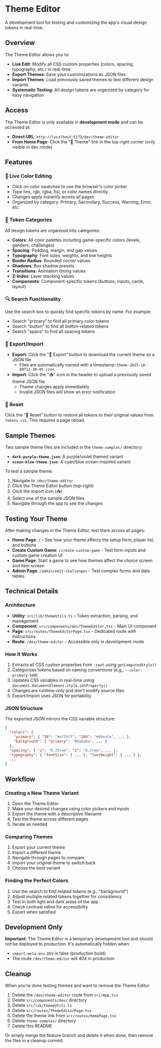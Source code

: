 # Theme Editor

A development tool for testing and customizing the app's visual design tokens in real-time.

## Overview

The Theme Editor allows you to:
- **Live Edit**: Modify all CSS custom properties (colors, spacing, typography, etc.) in real-time
- **Export Themes**: Save your customizations as JSON files
- **Import Themes**: Load previously saved themes to test different design variants
- **Systematic Testing**: All design tokens are organized by category for easy navigation

## Access

The Theme Editor is only available in **development mode** and can be accessed at:
- **Direct URL**: `http://localhost:5173/dev/theme-editor`
- **From Home Page**: Click the "🎨 Theme" link in the top-right corner (only visible in dev mode)

## Features

### 🎨 Live Color Editing
- Click on color swatches to use the browser's color picker
- Type hex, rgb, rgba, hsl, or color names directly
- Changes apply instantly across all pages
- Organized by category: Primary, Secondary, Success, Warning, Error, etc.

### 📏 Token Categories
All design tokens are organized into categories:
- **Colors**: All color palettes including game-specific colors (levels, genders, challenges)
- **Spacing**: Padding, margin, and gap values
- **Typography**: Font sizes, weights, and line heights
- **Border Radius**: Rounded corner values
- **Shadows**: Box shadow presets
- **Transitions**: Animation timing values
- **Z-Index**: Layer stacking values
- **Components**: Component-specific tokens (buttons, inputs, cards, layout)

### 🔍 Search Functionality
Use the search box to quickly find specific tokens by name. For example:
- Search "primary" to find all primary color tokens
- Search "button" to find all button-related tokens
- Search "space" to find all spacing tokens

### 💾 Export/Import
- **Export**: Click the "💾 Export" button to download the current theme as a JSON file
  - Files are automatically named with a timestamp: `theme-2025-10-09T12-30-45.json`
- **Import**: Click the "📥" icon in the header to upload a previously saved theme JSON file
  - Theme changes apply immediately
  - Invalid JSON files will show an error notification

### 🔄 Reset
Click the "🔄 Reset" button to restore all tokens to their original values from `tokens.css`. This requires a page reload.

## Sample Themes

Two sample theme files are included in the `theme-samples/` directory:
- **`dark-purple-theme.json`**: A purple/violet themed variant
- **`ocean-blue-theme.json`**: A cyan/blue ocean-inspired variant

To test a sample theme:
1. Navigate to `/dev/theme-editor`
2. Click the Theme Editor button (top-right)
3. Click the import icon (📥)
4. Select one of the sample JSON files
5. Navigate through the app to see the changes

## Testing Your Theme

After making changes in the Theme Editor, test them across all pages:
- **Home Page**: `/` - See how your theme affects the setup form, player list, and buttons
- **Create Custom Game**: `/create-custom-game` - Test form inputs and custom game creation UI
- **Game Page**: Start a game to see how themes affect the choice screen and item screen
- **Admin Page**: `/admin/edit-challenges` - Test complex forms and data tables

## Technical Details

### Architecture
- **Utility**: `src/lib/themeUtils.ts` - Token extraction, parsing, and management
- **Component**: `src/components/dev/ThemeEditor.tsx` - Main UI component
- **Page**: `src/routes/ThemeEditorPage.tsx` - Dedicated route with instructions
- **Route**: `/dev/theme-editor` - Accessible only in development mode

### How It Works
1. Extracts all CSS custom properties from `:root` using `getComputedStyle()`
2. Categorizes tokens based on naming conventions (e.g., `--color-primary-500`)
3. Updates CSS variables in real-time using `document.documentElement.style.setProperty()`
4. Changes are runtime-only and don't modify source files
5. Export/import uses JSON for portability

### JSON Structure
The exported JSON mirrors the CSS variable structure:
```json
{
  "colors": {
    "primary": { "50": "#eff6ff", "100": "#dbeafe", ... },
    "background": { "primary": "#0a0a0a", ... }
  },
  "spacing": { "1": "0.25rem", "2": "0.5rem", ... },
  "typography": { "fontSize": { ... }, "fontWeight": { ... } },
  ...
}
```

## Workflow

### Creating a New Theme Variant
1. Open the Theme Editor
2. Make your desired changes using color pickers and inputs
3. Export the theme with a descriptive filename
4. Test the theme across different pages
5. Iterate as needed

### Comparing Themes
1. Export your current theme
2. Import a different theme
3. Navigate through pages to compare
4. Import your original theme to switch back
5. Choose the best variant

### Finding the Perfect Colors
1. Use the search to find related tokens (e.g., "background")
2. Adjust multiple related tokens together for consistency
3. Test in both light and dark areas of the app
4. Check contrast ratios for accessibility
5. Export when satisfied

## Development Only

**Important**: The Theme Editor is a temporary development tool and should not be deployed to production. It's automatically hidden when:
- `import.meta.env.DEV` is false (production build)
- The route `/dev/theme-editor` will 404 in production

## Cleanup

When you're done testing themes and want to remove the Theme Editor:
1. Delete the `/dev/theme-editor` route from `src/App.tsx`
2. Delete `src/components/dev/` directory
3. Delete `src/lib/themeUtils.ts`
4. Delete `src/routes/ThemeEditorPage.tsx`
5. Delete the theme link from `src/routes/HomePage.tsx`
6. Delete `theme-samples/` directory
7. Delete this README

Or simply merge the feature branch and delete it when done, then remove the files in a cleanup commit.

